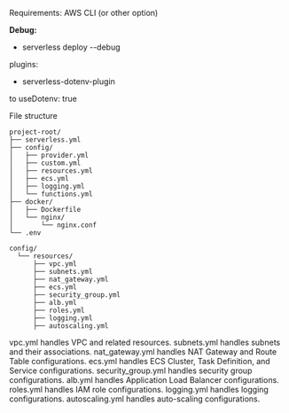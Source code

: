 Requirements:
AWS CLI (or other option)

**Debug:**
- serverless deploy --debug

plugins:
  - serverless-dotenv-plugin

to useDotenv: true

File structure
```
project-root/
├── serverless.yml
├── config/
│   ├── provider.yml
│   ├── custom.yml
│   ├── resources.yml
│   ├── ecs.yml
│   ├── logging.yml
│   └── functions.yml
├── docker/
│   ├── Dockerfile
│   └── nginx/
│       └── nginx.conf
└── .env
```

```
config/
  └── resources/
      ├── vpc.yml
      ├── subnets.yml
      ├── nat_gateway.yml
      ├── ecs.yml
      ├── security_group.yml
      ├── alb.yml
      ├── roles.yml
      ├── logging.yml
      ├── autoscaling.yml
```

vpc.yml handles VPC and related resources.
subnets.yml handles subnets and their associations.
nat_gateway.yml handles NAT Gateway and Route Table configurations.
ecs.yml handles ECS Cluster, Task Definition, and Service configurations.
security_group.yml handles security group configurations.
alb.yml handles Application Load Balancer configurations.
roles.yml handles IAM role configurations.
logging.yml handles logging configurations.
autoscaling.yml handles auto-scaling configurations.